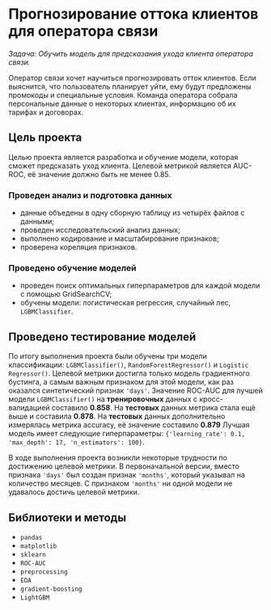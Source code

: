 #  Прогнозирование оттока клиентов для оператора связи

*Задача: Обучить модель для предсказания ухода клиента оператора связи.*

Оператор связи хочет научиться прогнозировать отток клиентов. Если выяснится, что пользователь планирует уйти, ему будут предложены промокоды и специальные условия. Команда оператора собрала персональные данные о некоторых клиентах, информацию об их тарифах и договорах. 

## Цель проекта
Целью проекта является разработка и обучение модели, которая сможет предсказать уход клиента. Целевой метрикой является AUC-ROC, её значение должно быть не менее 0.85.

### Проведен анализ и подготовка данных
- данные объедены в одну сборную таблицу из четырёх файлов с данными;
- проведен исследовательский анализ данных;
- выполнено кодирование и масштабирование признаков;
- проверена кореляция признаков.

### Проведено обучение моделей
- проведен поиск оптимальных гиперпараметров для каждой модели с помощью GridSearchCV;
- обучены модели: логистическая регрессия, случайный лес, `LGBMClassifier`.

## Проведено тестирование моделей
По итогу выполнения проекта были обучены три модели классификации: `LGBMClassifier()`, `RandomForestRegressor()` и `Logistic Regressor()`. Целевой метрики достигла только модель градиентного бустинга, а самым важным признаком для этой модели, как раз оказался синтетический признак `'days'`. Значение ROC-AUC для лучшей модели `LGBMClassifier()` на **тренировочных** данных с кросс-валидацией составило **0.858**. На **тестовых** данных метрика стала ещё выше и составила **0.878**. На **тестовых** данных дополнительно измерялась метрика accuracy, её значение составило **0.879** Лучшая модель имеет следующие гиперпараметры: `{'learning_rate': 0.1, 'max_depth': 17, 'n_estimators': 100}`. 

В ходе выполнения проекта возникли некоторые трудности по достижению целевой метрики. В первоначальной версии, вместо признака `'days'` был создан признак `'months'`, который указывал на количество месяцев. С признаком `'months'` ни одной модели не удавалось достичь целевой метрики.

## Библиотеки и методы
* `pandas`
* `matplotlib`
* `sklearn`
* `ROC-AUC`
* `preprocessing`
* `EDA`
* `gradient-boosting`
* `LightGBM`